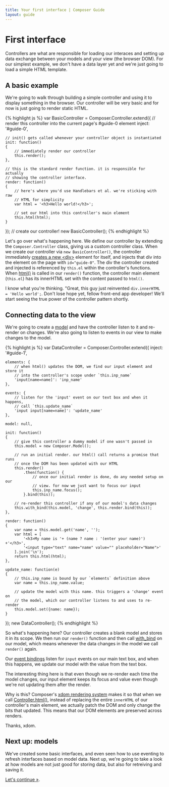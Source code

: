 ```yaml
---
title: Your first interface | Composer Guide
layout: guide
---
```


# First interface

Controllers are what are responsible for loading our interaces and setting up
data exchange between your models and your view (the browser DOM). For our
simplest example, we don't have a data layer yet and we're just going to load a
simple HTML template.

## A basic example

We're going to walk through building a simple controller and using it to
display something in the browser. Our controller will be very basic and for now
is just going to render static HTML.

<div id="guide-0"></div>
{% highlight js %}
var BasicController = Composer.Controller.extend({
    // render this controller into the current page's #guide-0 element
    inject: '#guide-0',

    // init() gets called whenever your controller object is instantiated
    init: function()
    {
        // immediately render our controller
        this.render();
    },

    // this is the standard render function. it is responsible for actually
    // showing the controller interface.
    render: function()
    {
        // here's where you'd use Handlebars et al. we're sticking with raw
        // HTML for simplicity
        var html = '<h3>Hello world!</h3>';

        // set our html into this controller's main element
        this.html(html);
    }
});
// create our controller!
new BasicController();
{% endhighlight %}

Let's go over what's happening here. We define our controller by extending the
`Composer.Controller` class, giving us a custom controller class. When we create
our controller via `new BasicController()`, the controller immediately [creates a new &lt;div&gt;](docs/controller#el)
element for itself, and injects that div into the element on the page with
`id="guide-0"`. The div the controller created and injected is referenced by
`this.el` within the controller's functions. When [html()](docs/controller#html)
is called in our `render()` function, the controller main element (`this.el`)
has its innerHTML set with the content passed to `html()`.

I know what you're thinking. "Great, this guy just reinvented `div.innerHTML = 'Hello world';`.
Don't lose hope yet, fellow front-end app developer! We'll start seeing the true
power of the controller pattern shortly.

## Connecting data to the view

We're going to create a [model](docs/model) and have the controller listen to it
and re-render on changes. We're also going to listen to events in our view to
make changes to the model.

<div id="guide-1"></div>

{% highlight js %}
var DataController = Composer.Controller.extend({
    inject: '#guide-1',

    elements: {
        // when html() updates the DOM, we find our input element and store it
        // into the controller's scope under `this.inp_name`
        'input[name=name]': 'inp_name'
    },

    events: {
        // listen for the 'input' event on our text box and when it happens,
        // call `this.update_name`
        'input input[name=name]': 'update_name'
    },

    model: null,

    init: function()
    {
        // give this controller a dummy model if one wasn't passed in
        this.model = new Composer.Model();

        // run an initial render. our html() call returns a promise that runs
        // once the DOM has been updated with our HTML
        this.render()
            .then(function() {
                // once our initial render is done, do any needed setup on our
                // view. for now we just want to focus our input
                this.inp_name.focus();
            }.bind(this));

        // re-render this controller if any of our model's data changes
        this.with_bind(this.model, 'change', this.render.bind(this));
    },

    render: function()
    {
        var name = this.model.get('name', '');
        var html = [
            '<h3>My name is '+ (name ? name : '(enter your name)') +'</h3>',
            '<input type="text" name="name" value="" placeholder="Name">'
        ].join('\n');
        return this.html(html);
    },

    update_name: function(e)
    {
        // this.inp_name is bound by our `elements` definition above
        var name = this.inp_name.value;

        // update the model with this name. this triggers a 'change' event on
        // the model, which our controller listens to and uses to re-render
        this.model.set({name: name});
    }
});
new DataController();
{% endhighlight %}

So what's happening here?  Our controller creates a blank model and stores it in
its scope. We then run our `render()` function and then call
[with_bind](docs/controller#with-bind) on our model, which means whenever the
data changes in the model we call `render()` again.

Our [event bindings](docs/controller#events) listen for `input` events on our
main text box, and when this happens, we update our model with the value from
the text box.

The interesting thing here is that even though we re-render each time the model
changes, our input element keeps its focus and value even though we're not
updating them after the render.

Why is this? Composer's [xdom rendering system](docs/xdom) makes it so that when
we call [Controller.html()](docs/controller#html), instead of replacing the
entire `innerHTML` of our controller's main element, we actually patch the DOM
and only change the bits that updated. This means that our DOM elements are
preserved across renders.

Thanks, xdom.

## Next up: models

We've created some basic interfaces, and even seen how to use eventing to
refresh interfaces based on model data. Next up, we're going to take a look at
how models are not just good for storing data, but also for retreiving and
saving it.

[Let's continue &raquo;](guide/using-models).

